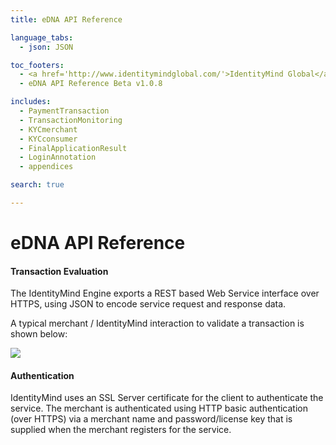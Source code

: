 ```yaml
---
title: eDNA API Reference

language_tabs:
  - json: JSON

toc_footers:
  - <a href='http://www.identitymindglobal.com/'>IdentityMind Global</a>
  - eDNA API Reference Beta v1.0.8

includes:	
  - PaymentTransaction
  - TransactionMonitoring
  - KYCmerchant
  - KYCconsumer
  - FinalApplicationResult
  - LoginAnnotation
  - appendices

search: true

---
```


# eDNA API Reference

#### Transaction Evaluation

The IdentityMind Engine exports a REST based Web Service interface over HTTPS, using JSON to encode service request and response data.

A typical merchant / IdentityMind interaction to validate a transaction is shown below:

![](http://i.imgur.com/4o540Tw.png)

#### Authentication

IdentityMind uses an SSL Server certificate for the client to authenticate the service.  The merchant is authenticated using HTTP basic authentication (over HTTPS) via a merchant name and password/license key that is supplied when the merchant registers for the service. 

<link rel="icon" href="http://www.identitymindglobal.com/wp-content/uploads/2013/05/Favicon.png" type="image/png">